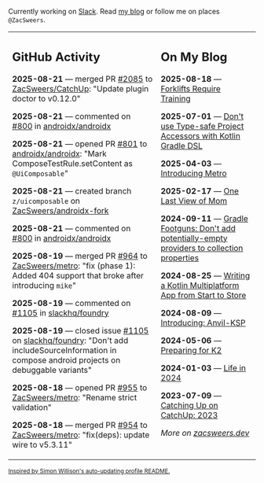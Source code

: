 Currently working on [Slack](https://slack.com/). Read [my blog](https://zacsweers.dev/) or follow me on places `@ZacSweers`.

<table><tr><td valign="top" width="60%">

## GitHub Activity
<!-- githubActivity starts -->
**2025-08-21** — merged PR [#2085](https://github.com/ZacSweers/CatchUp/pull/2085) to [ZacSweers/CatchUp](https://github.com/ZacSweers/CatchUp): "Update plugin doctor to v0.12.0"

**2025-08-21** — commented on [#800](https://github.com/androidx/androidx/pull/800#issuecomment-3212014584) in [androidx/androidx](https://github.com/androidx/androidx)

**2025-08-21** — opened PR [#801](https://github.com/androidx/androidx/pull/801) to [androidx/androidx](https://github.com/androidx/androidx): "Mark ComposeTestRule.setContent as `@UiComposable`"

**2025-08-21** — created branch `z/uicomposable` on [ZacSweers/androidx-fork](https://github.com/ZacSweers/androidx-fork)

**2025-08-21** — commented on [#800](https://github.com/androidx/androidx/pull/800#issuecomment-3212005289) in [androidx/androidx](https://github.com/androidx/androidx)

**2025-08-19** — merged PR [#964](https://github.com/ZacSweers/metro/pull/964) to [ZacSweers/metro](https://github.com/ZacSweers/metro): "fix (phase 1): Added 404 support that broke after introducing `mike`"

**2025-08-19** — commented on [#1105](https://github.com/slackhq/foundry/issues/1105#issuecomment-3201372882) in [slackhq/foundry](https://github.com/slackhq/foundry)

**2025-08-19** — closed issue [#1105](https://github.com/slackhq/foundry/issues/1105) on [slackhq/foundry](https://github.com/slackhq/foundry): "Don't add includeSourceInformation in compose android projects on debuggable variants"

**2025-08-18** — opened PR [#955](https://github.com/ZacSweers/metro/pull/955) to [ZacSweers/metro](https://github.com/ZacSweers/metro): "Rename strict validation"

**2025-08-18** — merged PR [#954](https://github.com/ZacSweers/metro/pull/954) to [ZacSweers/metro](https://github.com/ZacSweers/metro): "fix(deps): update wire to v5.3.11"
<!-- githubActivity ends -->
</td><td valign="top" width="40%">

## On My Blog
<!-- blog starts -->
**2025-08-18** — [Forklifts Require Training](https://www.zacsweers.dev/forklifts-require-training/)

**2025-07-01** — [Don't use Type-safe Project Accessors with Kotlin Gradle DSL](https://www.zacsweers.dev/dont-use-type-safe-project-accessors-with-kotlin-gradle-dsl/)

**2025-04-03** — [Introducing Metro](https://www.zacsweers.dev/introducing-metro/)

**2025-02-17** — [One Last View of Mom](https://www.zacsweers.dev/one-last-view-of-mom/)

**2024-09-11** — [Gradle Footguns: Don't add potentially-empty providers to collection properties](https://www.zacsweers.dev/gradle-footgun-adding-empty-providers-to-collection-properties/)

**2024-08-25** — [Writing a Kotlin Multiplatform App from Start to Store](https://www.zacsweers.dev/writing-a-kotlin-multiplatform-app-from-start-to-store/)

**2024-08-09** — [Introducing: Anvil-KSP](https://www.zacsweers.dev/introducing-anvil-ksp/)

**2024-05-06** — [Preparing for K2](https://www.zacsweers.dev/preparing-for-k2/)

**2024-01-03** — [Life in 2024](https://www.zacsweers.dev/life-in-2024/)

**2023-07-09** — [Catching Up on CatchUp: 2023](https://www.zacsweers.dev/catching-up-on-catchup-2023/)
<!-- blog ends -->
_More on [zacsweers.dev](https://zacsweers.dev/)_
</td></tr></table>

<sub><a href="https://simonwillison.net/2020/Jul/10/self-updating-profile-readme/">Inspired by Simon Willison's auto-updating profile README.</a></sub>